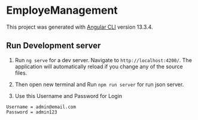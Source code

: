 # EmployeManagement

This project was generated with [Angular CLI](https://github.com/angular/angular-cli) version 13.3.4.

## Run Development server

1. Run `ng serve` for a dev server. Navigate to `http://localhost:4200/`. The application will automatically reload if you change any of the source files.

2. Then open new terminal and Run `npm run server` for run json server.

3. Use this Username and Password for Login

```text
Username = admin@email.com
Password = admin123
```
